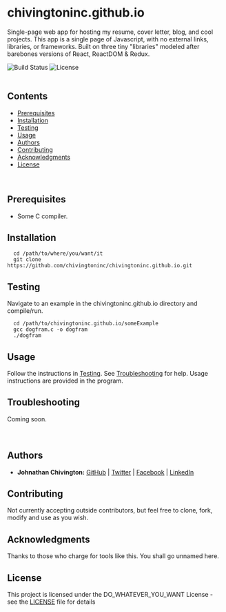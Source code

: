# chivingtoninc.github.io
Single-page web app for hosting my resume, cover letter, blog, and cool projects. This app is a single page of Javascript, with no external links, libraries, or frameworks. Built on three tiny "libraries" modeled after barebones versions of React, ReactDOM & Redux.


![Build Status](https://img.shields.io/badge/build-NOT_Stable-red.svg)
![License](https://img.shields.io/badge/license-DO_WHATEVER_YOU_WANT-green.svg)
<br/><br/>

## Contents
* [Prerequisites](https://github.com/chivingtoninc/chivingtoninc.github.io#prerequisites)
* [Installation](https://github.com/chivingtoninc/chivingtoninc.github.io#installation)
* [Testing](https://github.com/chivingtoninc/chivingtoninc.github.io#testing)
* [Usage](https://github.com/chivingtoninc/chivingtoninc.github.io#usage)
* [Authors](https://github.com/chivingtoninc/chivingtoninc.github.io#authors)
* [Contributing](https://github.com/chivingtoninc/chivingtoninc.github.io#contributing)
* [Acknowledgments](https://github.com/chivingtoninc/chivingtoninc.github.io#acknowledgments)
* [License](https://github.com/chivingtoninc/chivingtoninc.github.io#license)
<br/>

## Prerequisites
  * Some C compiler.

## Installation
```
  cd /path/to/where/you/want/it
  git clone https://github.com/chivingtoninc/chivingtoninc.github.io.git
```

## Testing
Navigate to an example in the chivingtoninc.github.io directory and compile/run.
```
  cd /path/to/chivingtoninc.github.io/someExample
  gcc dogfram.c -o dogfram
  ./dogfram
```

## Usage
Follow the instructions in [Testing](https://github.com/chivingtoninc/chivingtoninc.github.io#testing). See [Troubleshooting](https://github.com/chivingtoninc/chivingtoninc.github.io#troubleshooting) for help. Usage instructions are provided in the program.
<br/>

## Troubleshooting
Coming soon.
<br/><br/><br/>

## Authors
* **Johnathan Chivington:** [GitHub](https://github.com/chivingtoninc) | [Twitter](https://twitter.com/chivingtoninc) | [Facebook](https://facebook.com/chivingtoninc) | [LinkedIn](https://www.linkedin.com/in/johnathan-chivington/)

## Contributing
Not currently accepting outside contributors, but feel free to clone, fork, modify and use as you wish.

## Acknowledgments
Thanks to those who charge for tools like this. You shall go unnamed here.

## License
This project is licensed under the DO_WHATEVER_YOU_WANT License - see the [LICENSE](https://github.com/chivingtoninc/chivingtoninc.github.io/blob/master/LICENSE) file for details
<br/><br/>
